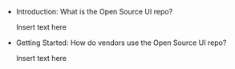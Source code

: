 - Introduction: What is the Open Source UI repo?

  Insert text here

- Getting Started:  How do vendors use the Open Source UI repo?

  Insert text here
